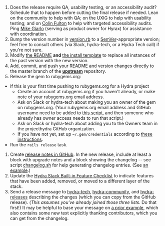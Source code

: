 1. Does the release require QA, usability testing, or an accessibility audit? Schedule that to happen before cutting the final release if needed. Lean on the community to help with QA; on the UXIG to help with usability testing; and on [Colin Fulton](https://github.com/justcolin) to help with targeted accessibility audits. Ping [Mike Giarlo](https://github.com/mjgiarlo) (serving as product owner for Hyrax) for assistance with coordination.
1. Bump the version number in [version.rb](https://github.com/projecthydra-labs/hyrax/blob/master/lib/hyrax/version.rb) to a [SemVer](http://semver.org/)-appropriate version; feel free to consult others (via Slack, hydra-tech, or a Hydra Tech call) if you're not sure.
1. Modify [the README](https://github.com/projecthydra-labs/hyrax/blob/master/README.md) **and** [the install template](https://github.com/projecthydra-labs/hyrax/blob/master/template.rb) to replace all instances of the past version with the new version.
1. Add, commit, and push your README and version changes directly to the master branch of the **[upstream](https://github.com/projecthydra-labs/hyrax)** repository.
1. Release the gem to rubygems.org:
  * If this is your first time pushing to rubygems.org for a Hydra project
    * Create an account at rubygems.org if you haven't already, or make note of your rubygems.org email address.
    * Ask on Slack or hydra-tech about making you an owner of the gem on rubygems.org. (Your rubygems.org email address and GitHub username need to be added to [this script](https://github.com/projecthydra/hydra/blob/master/script/grant_revoke_gem_authority.rb#L19), and then someone who already has owner access needs to run that script.)
    * Ask on Slack or hydra-tech about adding you to the Owners team in the projecthydra GitHub organization.
    * If you have not yet, set up `~/.gem/credentials` according to [these instructions](https://rubygems.org/profile/edit).
  *  Run the `rails release` task.
1. Create [release notes in GitHub](https://github.com/projecthydra-labs/hyrax/releases/new). In the new release, include at least a block with upgrade notes and a block showing the changelog -- see script [changelog.sh](https://github.com/projecthydra/hydra/blob/master/script/changelog.sh) for help generating changelog entries. (See [an example](https://github.com/projecthydra-labs/hyrax/releases/tag/v6.4.0).)
1. Update the [Hydra Stack Built-in Feature Checklist](https://wiki.duraspace.org/display/hydra/Built-in+Feature+Checklist) to indicate features that have been added, removed, or moved to a different layer of the stack.
1. Send a release message to [hydra-tech](mailto:hydra-tech@googlegroups.com), [hydra-community](mailto:hydra-community@googlegroups.com), and [hydra-releases](mailto:hydra-releases@googlegroups.com) describing the changes (which you can copy from the GitHub release). (*This assumes you've already joined those three lists.* Do that first!) It may be helpful to base your message on [a prior example](https://groups.google.com/forum/#!topic/hydra-releases/SvQAhtIgpqA), which also contains some new text explicitly thanking contributors, which you can get from the changelog.
